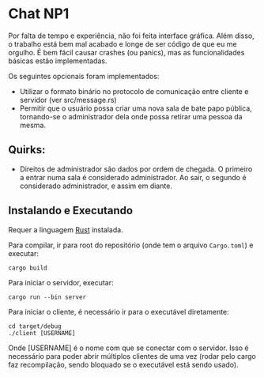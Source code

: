 # Chat NP1

Por falta de tempo e experiência, não foi feita interface gráfica. Além disso, o trabalho está bem mal acabado e longe de ser código de que eu me orgulho. É bem fácil causar crashes (ou panics), mas as funcionalidades básicas estão implementadas. 

Os seguintes opcionais foram implementados:
- Utilizar o formato binário no protocolo de comunicação entre cliente e servidor (ver src/message.rs)
- Permitir que o usuário possa criar uma nova sala de bate papo pública, tornando-se o administrador dela onde possa retirar uma pessoa da mesma. 

## Quirks:
- Direitos de administrador são dados por ordem de chegada. O primeiro a entrar numa sala é considerado administrador. Ao sair, o segundo é considerado administrador, e assim em diante.

## Instalando e Executando
Requer a linguagem [Rust](https://www.rustup.rs/) instalada.

Para compilar, ir para root do repositório (onde tem o arquivo `Cargo.toml`) e executar:
```
cargo build
```

Para iniciar o servidor, executar:
```
cargo run --bin server
```

Para iniciar o cliente, é necessário ir para o executável diretamente:
```
cd target/debug
./client [USERNAME]
```
Onde [USERNAME] é o nome com que se conectar com o servidor. Isso é necessário para poder abrir múltiplos clientes de uma vez (rodar pelo cargo faz recompilação, sendo bloquado se o executável está sendo usado).
